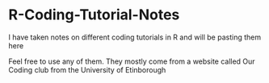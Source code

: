 # R-Coding-Tutorial-Notes
I have taken notes on different coding tutorials in R and will be pasting them here 

Feel free to use any of them. They mostly come from a website called Our Coding club from the University of Etinborough 

